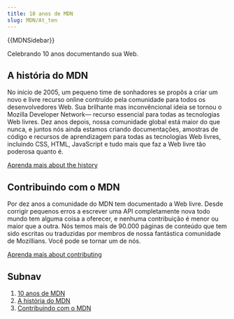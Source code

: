 ```yaml
---
title: 10 anos de MDN
slug: MDN/At_ten
---
```


{{MDNSidebar}}

Celebrando 10 anos documentando sua Web.

## A história do MDN

No início de 2005, um pequeno time de sonhadores se propôs a criar um novo e livre recurso online contruído pela comunidade para todos os desenvolvedores Web. Sua brilhante mas inconvêncional ideia se tornou o Mozilla Developer Network— recurso essencial para todas as tecnologias Web livres. Dez anos depois, nossa comunidade global está maior do que nunca, e juntos nós ainda estamos criando documentações, amostras de código e recursos de aprendizagem para todas as tecnologias Web livres, incluindo CSS, HTML, JavaScript e tudo mais que faz a Web livre tão poderosa quanto é.

[Aprenda mais about the history](/pt-BR/docs/MDN/At_ten/History_of_MDN)

## Contribuindo com o MDN

Por dez anos a comunidade do MDN tem documentado a Web livre. Desde corrigir pequenos erros a escrever uma API completamente nova todo mundo tem alguma coisa a oferecer, e nenhuma contribuição é menor ou maior que a outra. Nós temos mais de 90.000 páginas de conteúdo que tem sido escritas ou traduzidas por membros de nossa fantástica comunidade de Mozillians. Você pode se tornar um de nós.

[Aprenda mais about contributing](/pt-BR/docs/MDN/Community/Contributing)

## Subnav

1. [10 anos de MDN](/pt-BR/docs/MDN_at_ten/)
2. [A história do MDN](/pt-BR/docs/MDN/At_ten/History_of_MDN)
3. [Contribuindo com o MDN](/pt-BR/docs/MDN/Community/Contributing)
